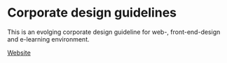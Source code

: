 # Corporate design guidelines

This is an evolging corporate design guideline for web-, front-end-design and e-learning environment.

[Website](http://intranet.swiss-aviation-training.com/cd/) 